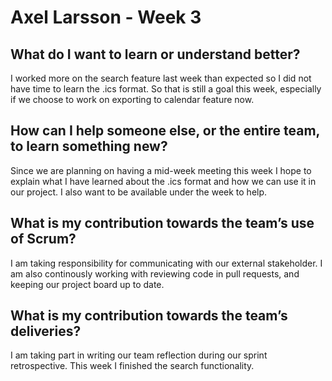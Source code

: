 # Axel Larsson - Week 3

## What do I want to learn or understand better?
I worked more on the search feature last week than expected so I did not have time to learn the .ics format. So that is still a goal this week, 
especially if we choose to work on exporting to calendar feature now.

## How can I help someone else, or the entire team, to learn something new?
Since we are planning on having a mid-week meeting this week I hope to explain what I have learned about the .ics format and how 
we can use it in our project. I also want to be available under the week to help.

## What is my contribution towards the team’s use of Scrum?
I am taking responsibility for communicating with our external stakeholder. I am also continously working with reviewing code in pull requests, and
keeping our project board up to date.

## What is my contribution towards the team’s deliveries?
I am taking part in writing our team reflection during our sprint retrospective. This week I finished the search functionality.
